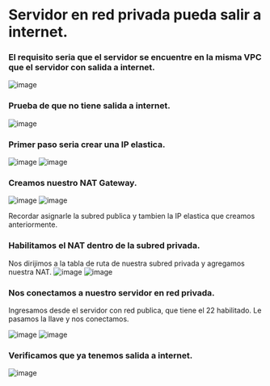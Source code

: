 # Servidor en red privada pueda salir a internet.
### El requisito seria que el servidor se encuentre en la misma VPC que el servidor con salida a internet.
![image](https://github.com/julianzanetti/AWS-Udemy/assets/134458575/0e596b53-d622-4b78-89f7-c4fcb65aa7cb)

### Prueba de que no tiene salida a internet.
![image](https://github.com/julianzanetti/AWS-Udemy/assets/134458575/bb1e96ea-b834-49cc-b3c2-ad49b69eec08)

### Primer paso seria crear una IP elastica.
![image](https://github.com/julianzanetti/AWS-Udemy/assets/134458575/1107839d-ed44-4ff8-9ff3-fb38dda2bf13)
![image](https://github.com/julianzanetti/AWS-Udemy/assets/134458575/bf6cbac4-7330-4a13-a35c-60624e8425fc)

### Creamos nuestro NAT Gateway.
![image](https://github.com/julianzanetti/AWS-Udemy/assets/134458575/712e05b5-3ef6-412a-b61a-60b2d96a32a9)
![image](https://github.com/julianzanetti/AWS-Udemy/assets/134458575/2a3e7e06-2c60-466d-8960-85b447c071e3)

Recordar asignarle la subred publica y tambien la IP elastica que creamos anteriormente.

### Habilitamos el NAT dentro de la subred privada.
Nos dirijimos a la tabla de ruta de nuestra subred privada y agregamos nuestra NAT.
![image](https://github.com/julianzanetti/AWS-Udemy/assets/134458575/6ee9027f-619f-42ab-ae60-5a52c00dcd31)
![image](https://github.com/julianzanetti/AWS-Udemy/assets/134458575/6359e4cc-1da0-4e49-8c9e-20fb188555cd)

### Nos conectamos a nuestro servidor en red privada.
Ingresamos desde el servidor con red publica, que tiene el 22 habilitado. Le pasamos la llave y nos conectamos.

![image](https://github.com/julianzanetti/AWS-Udemy/assets/134458575/658a47e7-d9fc-4df6-9c72-d868c6848d75)
![image](https://github.com/julianzanetti/AWS-Udemy/assets/134458575/bcfb8d91-d4fc-4b2b-bd81-46f55370be98)

### Verificamos que ya tenemos salida a internet.
![image](https://github.com/julianzanetti/AWS-Udemy/assets/134458575/8d4b3f65-45f6-4cbb-b3d1-5484296f9247)
